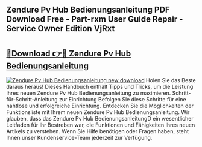 ## Zendure Pv Hub Bedienungsanleitung PDF Download Free - Part-rxm User Guide Repair - Service Owner Edition VjRxt

# <h2><a href="http://df2ioq.blite.top/?on=Zendure+Pv+Hub+Bedienungsanleitung">🔗Download 👉🔴 Zendure Pv Hub Bedienungsanleitung</a></h2>

[![Zendure Pv Hub Bedienungsanleitung new download](https://i.imgur.com/lujVjoI.png)](http://df2ioq.blite.top/?on=Zendure+Pv+Hub+Bedienungsanleitung)
Holen Sie das Beste daraus heraus! Dieses Handbuch enthält Tipps und Tricks, um die Leistung Ihres neuen Zendure Pv Hub Bedienungsanleitung zu maximieren. Schritt-für-Schritt-Anleitung zur Einrichtung Befolgen Sie diese Schritte für eine nahtlose und erfolgreiche Einrichtung. Entdecken Sie die Möglichkeiten der Funktionsliste mit Ihrem neuen Zendure Pv Hub Bedienungsanleitung. Wir glauben, dass das Zendure Pv Hub BedienungsanleitungD ein wesentlicher Leitfaden für Ihr Bestreben war, die Funktionen und Fähigkeiten Ihres neuen Artikels zu verstehen. Wenn Sie Hilfe benötigen oder Fragen haben, steht Ihnen unser Kundenservice-Team jederzeit zur Verfügung.
